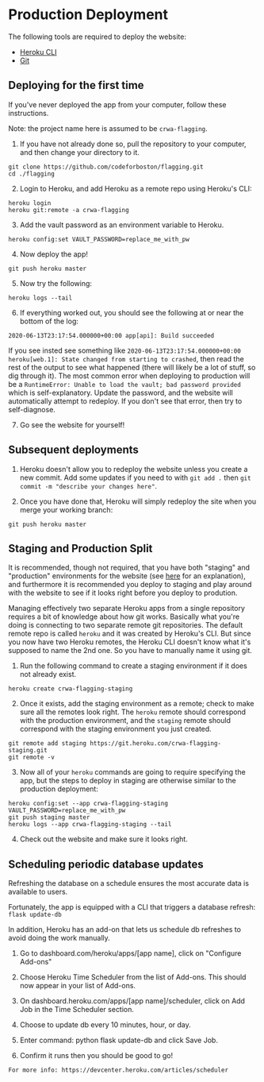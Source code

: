 # Production Deployment

The following tools are required to deploy the website:

- [Heroku CLI](https://devcenter.heroku.com/articles/heroku-cli)
- [Git](https://git-scm.com/book/en/v2/Getting-Started-Installing-Git)

## Deploying for the first time

If you've never deployed the app from your computer, follow these instructions.

Note: the project name here is assumed to be `crwa-flagging`.

1. If you have not already done so, pull the repository to your computer, and then change your directory to it.

```shell
git clone https://github.com/codeforboston/flagging.git
cd ./flagging
```

2. Login to Heroku, and add Heroku as a remote repo using Heroku's CLI:

```shell
heroku login
heroku git:remote -a crwa-flagging
```

3. Add the vault password as an environment variable to Heroku.

```shell
heroku config:set VAULT_PASSWORD=replace_me_with_pw
```

4. Now deploy the app!

```shell
git push heroku master
```

5. Now try the following:

```shell
heroku logs --tail
```

6. If everything worked out, you should see the following at or near the bottom of the log:

```shell
2020-06-13T23:17:54.000000+00:00 app[api]: Build succeeded
```

If you see insted see something like `2020-06-13T23:17:54.000000+00:00 heroku[web.1]: State changed from starting to crashed`, then read the rest of the output to see what happened (there will likely be a lot of stuff, so dig through it). The most common error when deploying to production will be a `RuntimeError: Unable to load the vault; bad password provided` which is self-explanatory. Update the password, and the website will automatically attempt to redeploy. If you don't see that error, then try to self-diagnose.

7. Go see the website for yourself!

## Subsequent deployments

1. Heroku doesn't allow you to redeploy the website unless you create a new commit. Add some updates if you need to with `git add .` then `git commit -m "describe your changes here"`.

2. Once you have done that, Heroku will simply redeploy the site when you merge your working branch:

```shell
git push heroku master
```

## Staging and Production Split

It is recommended, though not required, that you have both "staging" and "production" environments for the website (see [here](https://en.wikipedia.org/wiki/Deployment_environment#Staging) for an explanation), and furthermore it is recommended you deploy to staging and play around with the website to see if it looks right before you deploy to prodution.

Managing effectively two separate Heroku apps from a single repository requires a bit of knowledge about how git works. Basically what you're doing is connecting to two separate remote git repositories. The default remote repo is called `heroku` and it was created by Heroku's CLI. But since you now have two Heroku remotes, the Heroku CLI doesn't know what it's supposed to name the 2nd one. So you have to manually name it using git.

1. Run the following command to create a staging environment if it does not already exist.

```shell
heroku create crwa-flagging-staging
```

2. Once it exists, add the staging environment as a remote; check to make sure all the remotes look right. The `heroku` remote should correspond with the production environment, and the `staging` remote should correspond with the staging environment you just created.

```shell
git remote add staging https://git.heroku.com/crwa-flagging-staging.git
git remote -v
```

3. Now all of your `heroku` commands are going to require specifying the app, but the steps to deploy in staging are otherwise similar to the production deployment:

```shell
heroku config:set --app crwa-flagging-staging VAULT_PASSWORD=replace_me_with_pw
git push staging master
heroku logs --app crwa-flagging-staging --tail
```

4. Check out the website and make sure it looks right.

## Scheduling periodic database updates

Refreshing the database on a schedule ensures the most accurate data is available to users. 

Fortunately, the app is equipped with a CLI that triggers a database refresh: ```flask update-db```

In addition, Heroku has an add-on that lets us schedule db refreshes to avoid doing the work manually.

1. Go to dashboard.com/heroku/apps/[app name], click on "Configure Add-ons" 

2. Choose Heroku Time Scheduler from the list of Add-ons. This should now appear in your list of Add-ons.

3. On dashboard.heroku.com/apps/[app name]/scheduler, click on Add Job in the Time Scheduler section.

4.  Choose to update db every 10 minutes, hour, or day. 

5. Enter command: python flask update-db and click Save Job.

4. Confirm it runs then you should be good to go!   

```For more info: https://devcenter.heroku.com/articles/scheduler``` 